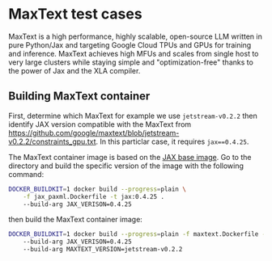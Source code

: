 # MaxText test cases

MaxText is a high performance, highly scalable, open-source LLM written in pure Python/Jax and targeting Google Cloud TPUs and GPUs for training and inference. MaxText achieves high MFUs and scales from single host to very large clusters while staying simple and "optimization-free" thanks to the power of Jax and the XLA compiler.


## Building MaxText container

First, determine which MaxText for example we use `jetstream-v0.2.2` then identify JAX version compatible with the MaxText from https://github.com/google/maxtext/blob/jetstream-v0.2.2/constraints_gpu.txt. In this particlar case, it requires `jax==0.4.25`. 

The MaxText container image is based on the [JAX base image](..). Go to the directory and build the specific version of the image with the following command:

```bash
DOCKER_BUILDKIT=1 docker build --progress=plain \
    -f jax_paxml.Dockerfile -t jax:0.4.25 .
    --build-arg JAX_VERISON=0.4.25
```

then build the MaxText container image:

```bash
DOCKER_BUILDKIT=1 docker build --progress=plain -f maxtext.Dockerfile -t maxtext:jetstream-v0.2.2 .
    --build-arg JAX_VERISON=0.4.25
    --build-arg MAXTEXT_VERSION=jetstream-v0.2.2
```

